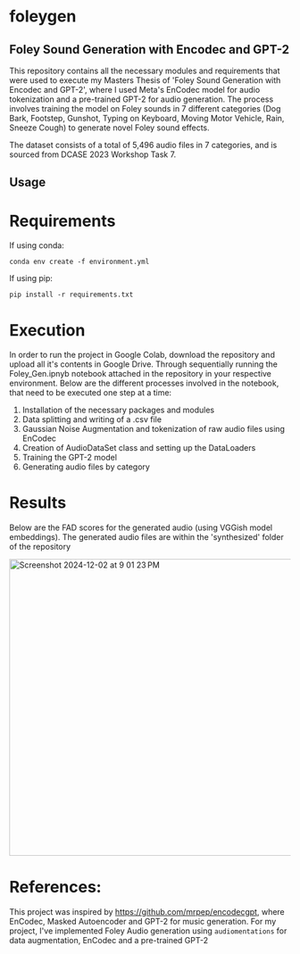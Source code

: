 # foleygen
## Foley Sound Generation with Encodec and GPT-2

This repository contains all the necessary modules and requirements that were used to execute my Masters Thesis of 'Foley Sound Generation with Encodec and GPT-2', where I used Meta's EnCodec model for audio tokenization and a pre-trained GPT-2 for audio generation. The process involves training the model on Foley sounds in 7 different categories (Dog Bark, Footstep, Gunshot, Typing on Keyboard, Moving Motor Vehicle, Rain, Sneeze Cough) to generate novel Foley sound effects.

The dataset consists of a total of 5,496 audio files in 7 categories, and is sourced from DCASE 2023 Workshop Task 7.

## Usage

# Requirements

If using conda:

`conda env create -f environment.yml` 

If using pip:

`pip install -r requirements.txt`

# Execution

In order to run the project in Google Colab, download the repository and upload all it's contents in Google Drive. Through sequentially running the Foley_Gen.ipnyb notebook attached in the repository in your respective environment. Below are the different processes involved in the notebook, that need to be executed one step at a time:

1) Installation of the necessary packages and modules
1) Data splitting and writing of a .csv file
3) Gaussian Noise Augmentation and tokenization of raw audio files using EnCodec
4) Creation of AudioDataSet class and setting up the DataLoaders
5) Training the GPT-2 model
6) Generating audio files by category

# Results

Below are the FAD scores for the generated audio (using VGGish model embeddings). The generated audio files are within the 'synthesized' folder of the repository

<img width="532" alt="Screenshot 2024-12-02 at 9 01 23 PM" src="https://github.com/user-attachments/assets/a5746b3e-700d-44ed-b720-5285ef7bf9fb">

# References:
This project was inspired by https://github.com/mrpep/encodecgpt, where EnCodec, Masked Autoencoder and GPT-2 for music generation. For my project, I've implemented Foley Audio generation using `audiomentations` for data augmentation, EnCodec and a pre-trained GPT-2



